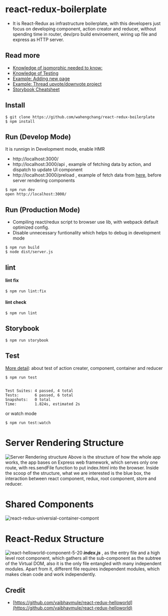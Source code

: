 # react-redux-boilerplate
 - It is React-Redux as infrastructure boilerplate, with this developers just focus on developing component, action creator and reducer, without spending time in router, dev/pro build enviroement, wiring up file and express as HTTP server.
 
## Read more
 - [Knowledge of isomorphic needed to know: ](https://hackernoon.com/isomorphic-universal-boilerplate-react-redux-server-rendering-tutorial-example-webpack-compenent-6e22106ae285)
 - [Knowledge of Testing](https://github.com/wahengchang/react-redux-boilerplate/wiki/Test)
 - [Example: Adding new page](https://github.com/wahengchang/react-redux-boilerplate/wiki/Add-new-page)
 - [Example: Thread upvote/downvote project](https://github.com/wahengchang/react-redux-boilerplate-example)
  - [Storybook Cheatsheet](https://github.com/wahengchang/react-redux-boilerplate/wiki/storybook-cheatsheet)

## Install

```
$ git clone https://github.com/wahengchang/react-redux-boilerplate
$ npm install
```

## Run (Develop Mode)
It is runnign in Development mode, enable HMR
 - http://localhost:3000/
 - http://localhost:3000/api , example of fetching data by action, and dispatch to update UI component
 - http://localhost:3000/preload , example of fetch data from [here](https://jsonplaceholder.typicode.com/posts
 ), before server rendering components

```
$ npm run dev
open http://localhost:3000/

```


## Run (Production Mode)
 - Compiling react/redux script to browser use lib, with webpack default optimized config.
 - Disable unnecessary funtionality which helps to debug in development mode
```
$ npm run build
$ node dist/server.js 

```

## lint

#### lint fix
```
$ npm run lint:fix
```

#### lint check
```
$ npm run lint
```


## Storybook
```
$ npm run storybook
```


## Test
[More detail](https://github.com/wahengchang/react-redux-boilerplate/wiki/Test ): about test of action creater, component, container and reducer 

```
$ npm run test


Test Suites: 4 passed, 4 total
Tests:       6 passed, 6 total
Snapshots:   0 total
Time:        1.824s, estimated 2s

```
or watch mode
```
$ npm run test:watch
```


# Server Rendering Structure
![Server Rendering structure](https://cdn-images-1.medium.com/max/1500/1*uu7MvpLsU-UUzYCG42M8hA.jpeg "React Redux server rendering structure")
Above is the structure of how the whole app works, the app bases on Express web framework, which serves only one route, with res.sendFile function to put index.html into the browser. Inside the scoop of the structure, what we are interested is the blue box, the interaction between react component, redux, root component, store and reducer.

# Shared Components 
![react-redux-universial-container-compont](https://user-images.githubusercontent.com/5538753/27771266-2af87dde-5f7e-11e7-9c7c-ec92b57643aa.jpg)


# React-Redux Structure
![react-helloworld-component-5-20](https://user-images.githubusercontent.com/5538753/27132284-dfaeda12-5140-11e7-9855-7681362a00f8.jpg)
_**index.js**_ , as the entry file and a high level root component, which gathers all the sub-component as the subtree of the Virtual DOM, also it is the only file entangled with many independent modules. Apart from it, different file requires independent modules, which makes clean code and work independently.


## Credit
 - [https://github.com/vaibhavmule/react-redux-helloworld](https://github.com/vaibhavmule/react-redux-helloworld)
